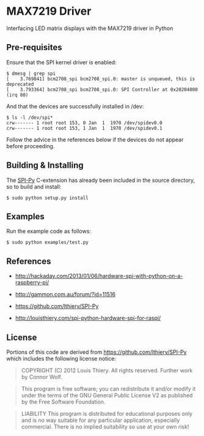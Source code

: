 MAX7219 Driver
==============

Interfacing LED matrix displays with the MAX7219 driver in Python

Pre-requisites
--------------
Ensure that the SPI kernel driver is enabled:

    $ dmesg | grep spi
    [    3.769841] bcm2708_spi bcm2708_spi.0: master is unqueued, this is deprecated
    [    3.793364] bcm2708_spi bcm2708_spi.0: SPI Controller at 0x20204000 (irq 80)

And that the devices are successfully installed in /dev:

    $ ls -l /dev/spi*
    crw------- 1 root root 153, 0 Jan  1  1970 /dev/spidev0.0
    crw------- 1 root root 153, 1 Jan  1  1970 /dev/spidev0.1
    
Follow the advice in the references below if the devices do not appear before
proceeding.

Building & Installing
---------------------
The [SPI-Py](https://github.com/lthiery/SPI-Py) C-extension has already been 
included in the source directory, so to build and install:

    $ sudo python setup.py install

Examples
--------
Run the example code as follows:

    $ sudo python examples/test.py

References
----------
* http://hackaday.com/2013/01/06/hardware-spi-with-python-on-a-raspberry-pi/

* http://gammon.com.au/forum/?id=11516

* https://github.com/lthiery/SPI-Py

* http://louisthiery.com/spi-python-hardware-spi-for-raspi/

License
-------
Portions of this code are derived from https://github.com/lthiery/SPI-Py
which includes the following license notice:

> COPYRIGHT (C) 2012 Louis Thiery. All rights reserved. 
Further work by Connor Wolf.

> This program is free software; you can redistribute it and/or modify it
under the terms of the GNU General Public License V2 as published by the 
Free Software Foundation.

> LIABILITY
>This program is distributed for educational purposes only and is no way 
suitable for any particular application, especially commercial. There is
no implied suitability so use at your own risk!

